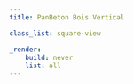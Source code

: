 ```yaml
---
title: PanBeton Bois Vertical

class_list: square-view

_render:
    build: never
    list: all
---
```

